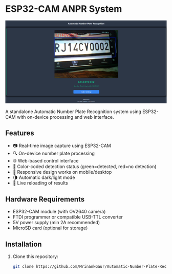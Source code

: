 # ESP32-CAM ANPR System

![ANPR System Demo](demo.png) <!-- Add your demo gif/image later -->

A standalone Automatic Number Plate Recognition system using ESP32-CAM with on-device processing and web interface.

## Features

- 📷 Real-time image capture using ESP32-CAM
- 🔍 On-device number plate processing
- 🌐 Web-based control interface
- 🎨 Color-coded detection status (green=detected, red=no detection)
- 📱 Responsive design works on mobile/desktop
- 🌗 Automatic dark/light mode
- 🔄 Live reloading of results

## Hardware Requirements

- ESP32-CAM module (with OV2640 camera)
- FTDI programmer or compatible USB-TTL converter
- 5V power supply (min 2A recommended)
- MicroSD card (optional for storage)

## Installation

1. Clone this repository:
   ```bash
   git clone https://github.com/MrinankGaur/Automatic-Number-Plate-Recognition-System.git
